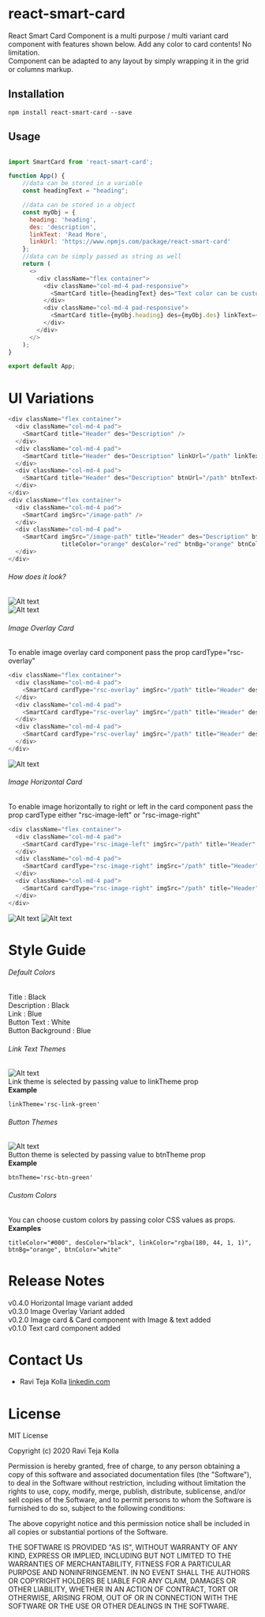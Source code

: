 # react-smart-card
React Smart Card Component is a multi purpose / multi variant card component with features shown below. Add any color to card contents! No limitation.  
Component can be adapted to any layout by simply wrapping it in the grid or columns markup.

## Installation
```
npm install react-smart-card --save
```

## Usage
```javascript

import SmartCard from 'react-smart-card';

function App() {
    //data can be stored in a variable
    const headingText = "heading";

    //data can be stored in a object
    const myObj = {
      heading: 'heading',
      des: 'description',
      linkText: 'Read More',
      linkUrl: 'https://www.npmjs.com/package/react-smart-card'
    };
    //data can be simply passed as string as well
    return (
      <>
        <div className="flex container">
          <div className="col-md-4 pad-responsive">
            <SmartCard title={headingText} des="Text color can be customized" />
          </div>
          <div className="col-md-4 pad-responsive">
            <SmartCard title={myObj.heading} des={myObj.des} linkText={myObj.linkText} linkUrl={myObj.linkUrl}/>
          </div>
        </div>
      </>
    );
}

export default App;
```  

# UI Variations

```javascript
<div className="flex container">
  <div className="col-md-4 pad">
    <SmartCard title="Header" des="Description" />
  </div>
  <div className="col-md-4 pad">
    <SmartCard title="Header" des="Description" linkUrl="/path" linkText="Read More" />
  </div>
  <div className="col-md-4 pad">
    <SmartCard title="Header" des="Description" btnUrl="/path" btnText="Know More" />
  </div>
</div>
<div className="flex container">
  <div className="col-md-4 pad">
    <SmartCard imgSrc="/image-path" />
  </div>
  <div className="col-md-4 pad">
    <SmartCard imgSrc="/image-path" title="Header" des="Description" btnUrl="/path" btnText="Know More"
               titleColor="orange" desColor="red" btnBg="orange" btnColor="white"/>
  </div>
</div>
```

###### How does it look?
![Alt text](screen-shots/react-smart-card1.PNG?raw=true "React Smart Card")  
![Alt text](screen-shots/react-smart-card2.PNG?raw=true "React Smart Card")

###### Image Overlay Card
To enable image overlay card component pass the prop cardType="rsc-overlay"

```javascript
<div className="flex container">
  <div className="col-md-4 pad">
    <SmartCard cardType="rsc-overlay" imgSrc="/path" title="Header" des="Description" subText="Last updated 2 mins ago" />
  </div>
  <div className="col-md-4 pad">
    <SmartCard cardType="rsc-overlay" imgSrc="/path" title="Header" des="Description" subText="Last updated 2 mins ago" linkUrl="/path" linkText="Read More" />
  </div>
  <div className="col-md-4 pad">
    <SmartCard cardType="rsc-overlay" imgSrc="/path" title="Header" des="Description" subText="Last updated 2 mins ago" btnUrl="/path" btnText="Know More" />
  </div>
</div>
```  

![Alt text](screen-shots/card-overlay.PNG?raw=true "React Smart Card")

###### Image Horizontal Card
To enable image horizontally to right or left in the card component pass the prop cardType either "rsc-image-left" or "rsc-image-right"

```javascript
<div className="flex container">
  <div className="col-md-4 pad">
    <SmartCard cardType="rsc-image-left" imgSrc="/path" title="Header" des="Description" authorImg="/path" authorName="Ravi Teja Kolla" subText="Feb 29, 2020" />
  </div>
  <div className="col-md-4 pad">
    <SmartCard cardType="rsc-image-right" imgSrc="/path" title="Header" des="Description" btnUrl="/path" btnText="Read More" />
  </div>
  <div className="col-md-4 pad">
    <SmartCard cardType="rsc-image-right" imgSrc="/path" title="Header" des="Description" linkUrl="/path" linkText="Know More" />
  </div>
</div>
```  

![Alt text](screen-shots/sideImages1.PNG?raw=true "React Smart Card")
![Alt text](screen-shots/sideImage2.PNG?raw=true "React Smart Card")

# Style Guide

###### Default Colors
Title : Black <br />
Description : Black <br />
Link : Blue <br />
Button Text : White <br />
Button Background : Blue

###### Link Text Themes
![Alt text](screen-shots/link-themes.PNG?raw=true "Link Text Themes")  
Link theme is selected by passing value to linkTheme prop  
**Example**
```
linkTheme='rsc-link-green'
```

###### Button Themes
![Alt text](screen-shots/button-themes.PNG?raw=true "Button Themes")  
Button theme is selected by passing value to btnTheme prop  
**Example**
```
btnTheme='rsc-btn-green'
```

###### Custom Colors
You can choose custom colors by passing color CSS values as props.  
**Examples**
```
titleColor="#000", desColor="black", linkColor="rgba(180, 44, 1, 1)", btnBg="orange", btnColor="white"
```

# Release Notes
v0.4.0 Horizontal Image variant added <br />
v0.3.0 Image Overlay Variant added <br />
v0.2.0 Image card & Card component with Image & text added <br />
v0.1.0 Text card component added

# Contact Us

+ Ravi Teja Kolla [linkedin.com](https://www.linkedin.com/in/ravitejakolla)

# License

MIT License

Copyright (c) 2020 Ravi Teja Kolla

Permission is hereby granted, free of charge, to any person obtaining a copy
of this software and associated documentation files (the "Software"), to deal
in the Software without restriction, including without limitation the rights
to use, copy, modify, merge, publish, distribute, sublicense, and/or sell
copies of the Software, and to permit persons to whom the Software is
furnished to do so, subject to the following conditions:

The above copyright notice and this permission notice shall be included in all
copies or substantial portions of the Software.

THE SOFTWARE IS PROVIDED "AS IS", WITHOUT WARRANTY OF ANY KIND, EXPRESS OR
IMPLIED, INCLUDING BUT NOT LIMITED TO THE WARRANTIES OF MERCHANTABILITY,
FITNESS FOR A PARTICULAR PURPOSE AND NONINFRINGEMENT. IN NO EVENT SHALL THE
AUTHORS OR COPYRIGHT HOLDERS BE LIABLE FOR ANY CLAIM, DAMAGES OR OTHER
LIABILITY, WHETHER IN AN ACTION OF CONTRACT, TORT OR OTHERWISE, ARISING FROM,
OUT OF OR IN CONNECTION WITH THE SOFTWARE OR THE USE OR OTHER DEALINGS IN THE
SOFTWARE.
